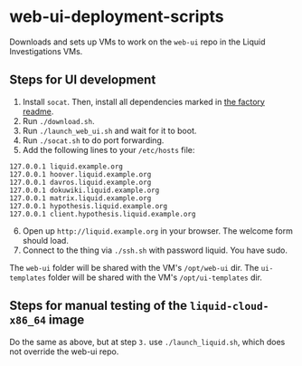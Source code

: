 # web-ui-deployment-scripts

Downloads and sets up VMs to work on the `web-ui` repo in the Liquid Investigations VMs.

## Steps for UI development

1. Install `socat`. Then, install all dependencies marked in [the factory readme](https://github.com/liquidinvestigations/factory).
2. Run `./download.sh`.
3. Run `./launch_web_ui.sh` and wait for it to boot.
4. Run `./socat.sh` to do port forwarding.
5. Add the following lines to your `/etc/hosts` file:

```
127.0.0.1 liquid.example.org
127.0.0.1 hoover.liquid.example.org
127.0.0.1 davros.liquid.example.org
127.0.0.1 dokuwiki.liquid.example.org
127.0.0.1 matrix.liquid.example.org
127.0.0.1 hypothesis.liquid.example.org
127.0.0.1 client.hypothesis.liquid.example.org
```

6. Open up `http://liquid.example.org` in your browser. The welcome form should load.
7. Connect to the thing via `./ssh.sh` with password liquid. You have sudo.

The `web-ui` folder will be shared with the VM's `/opt/web-ui` dir.
The `ui-templates` folder will be shared with the VM's `/opt/ui-templates` dir.

## Steps for manual testing of the `liquid-cloud-x86_64` image

Do the same as above, but at step `3.` use `./launch_liquid.sh`, which does not override the web-ui repo.
